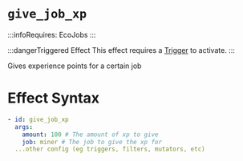 # `give_job_xp`
:::infoRequires:
EcoJobs
:::

:::dangerTriggered Effect
This effect requires a [Trigger](https://plugins.auxilor.io/effects/all-triggers) to activate.
:::

Gives experience points for a certain job
# Effect Syntax
```yaml
- id: give_job_xp
  args:
    amount: 100 # The amount of xp to give
    job: miner # The job to give the xp for
  ...other config (eg triggers, filters, mutators, etc)
```